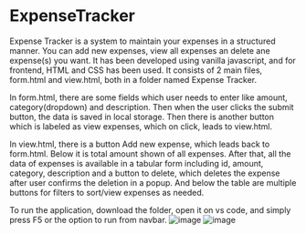 # ExpenseTracker
Expense Tracker is a system to maintain your expenses in a structured manner. You can add new expenses, view all expenses an delete ane expense(s) you want. It has been developed using vanilla javascript, and for frontend, HTML and CSS has been used. It consists of 2 main files, form.html and view.html, both in a folder named Expense Tracker. 

In form.html, there are some fields which user needs to enter like amount, category(dropdown) and description. Then when the user clicks the submit button, the data is saved in local storage. Then there is another button which is labeled as view expenses, which on click, leads to view.html.

In view.html, there is a button Add new expense, which leads back to form.html. Below it is total amount shown of all expenses. After that, all the data of expenses is available in a tabular form including id, amount, category, description and a button to delete, which deletes the expense after user confirms the deletion in a popup. And below the table are multiple buttons for filters to sort/view expenses as needed.

To run the application, download the folder, open it on vs code, and simply press F5 or the option to run from navbar.
![image](https://github.com/user-attachments/assets/b9d87447-1d2f-4178-a910-2b04dd024609)
![image](https://github.com/user-attachments/assets/e52f39f1-5e1d-4f7c-9d6e-f274c3f84204)
